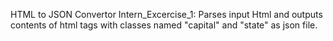 HTML to JSON Convertor 
  Intern_Excercise_1:
          Parses input Html and outputs contents of html tags with classes named "capital" and "state" as json file.
